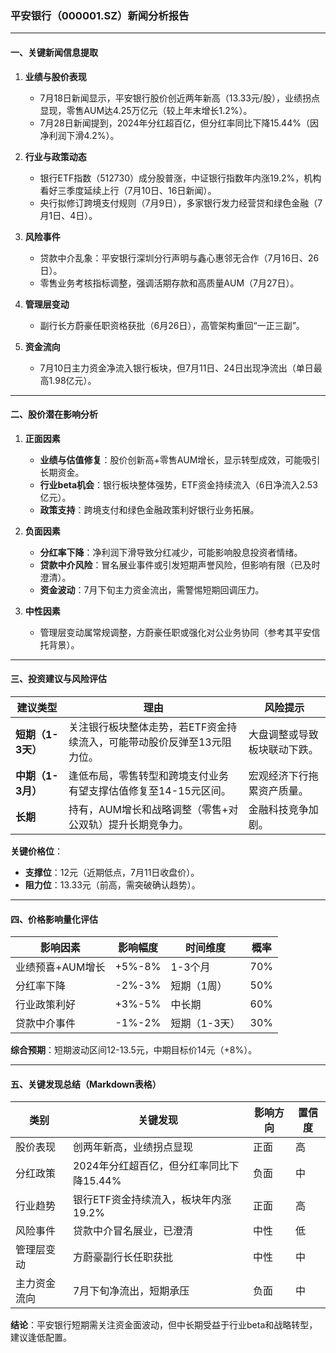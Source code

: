 ### 平安银行（000001.SZ）新闻分析报告

---

#### 一、关键新闻信息提取
1. **业绩与股价表现**  
   - 7月18日新闻显示，平安银行股价创近两年新高（13.33元/股），业绩拐点显现，零售AUM达4.25万亿元（较上年末增长1.2%）。  
   - 7月28日新闻提到，2024年分红超百亿，但分红率同比下降15.44%（因净利润下滑4.2%）。

2. **行业与政策动态**  
   - 银行ETF指数（512730）成分股普涨，中证银行指数年内涨19.2%，机构看好三季度延续上行（7月10日、16日新闻）。  
   - 央行拟修订跨境支付规则（7月9日），多家银行发力经营贷和绿色金融（7月1日、4日）。

3. **风险事件**  
   - 贷款中介乱象：平安银行深圳分行声明与鑫心惠邻无合作（7月16日、26日）。  
   - 零售业务考核指标调整，强调活期存款和高质量AUM（7月27日）。

4. **管理层变动**  
   - 副行长方蔚豪任职资格获批（6月26日），高管架构重回“一正三副”。

5. **资金流向**  
   - 7月10日主力资金净流入银行板块，但7月11日、24日出现净流出（单日最高1.98亿元）。

---

#### 二、股价潜在影响分析
1. **正面因素**  
   - **业绩与估值修复**：股价创新高+零售AUM增长，显示转型成效，可能吸引长期资金。  
   - **行业beta机会**：银行板块整体强势，ETF资金持续流入（6日净流入2.53亿元）。  
   - **政策支持**：跨境支付和绿色金融政策利好银行业务拓展。

2. **负面因素**  
   - **分红率下降**：净利润下滑导致分红减少，可能影响股息投资者情绪。  
   - **贷款中介风险**：冒名展业事件或引发短期声誉风险，但影响有限（已及时澄清）。  
   - **资金波动**：7月下旬主力资金流出，需警惕短期回调压力。

3. **中性因素**  
   - 管理层变动属常规调整，方蔚豪任职或强化对公业务协同（参考其平安信托背景）。

---

#### 三、投资建议与风险评估
| **建议类型** | **理由** | **风险提示** |
|--------------|----------|--------------|
| **短期（1-3天）** | 关注银行板块整体走势，若ETF资金持续流入，可能带动股价反弹至13元阻力位。 | 大盘调整或导致板块联动下跌。 |
| **中期（1-3月）** | 逢低布局，零售转型和跨境支付业务有望支撑估值修复至14-15元区间。 | 宏观经济下行拖累资产质量。 |
| **长期** | 持有，AUM增长和战略调整（零售+对公双轨）提升长期竞争力。 | 金融科技竞争加剧。 |

**关键价格位**：  
- **支撑位**：12元（近期低点，7月11日收盘价）。  
- **阻力位**：13.33元（前高，需突破确认趋势）。

---

#### 四、价格影响量化评估
| **影响因素**       | **影响幅度** | **时间维度** | **概率** |
|--------------------|--------------|--------------|----------|
| 业绩预喜+AUM增长   | +5%-8%       | 1-3个月      | 70%      |
| 分红率下降         | -2%-3%       | 短期（1周）  | 50%      |
| 行业政策利好       | +3%-5%       | 中长期       | 60%      |
| 贷款中介事件       | -1%-2%       | 短期（1-3天）| 30%      |

**综合预期**：短期波动区间12-13.5元，中期目标价14元（+8%）。

---

#### 五、关键发现总结（Markdown表格）
| **类别**         | **关键发现**                              | **影响方向** | **置信度** |
|------------------|------------------------------------------|--------------|------------|
| 股价表现         | 创两年新高，业绩拐点显现                 | 正面         | 高         |
| 分红政策         | 2024年分红超百亿，但分红率同比下降15.44% | 负面         | 中         |
| 行业趋势         | 银行ETF资金持续流入，板块年内涨19.2%     | 正面         | 高         |
| 风险事件         | 贷款中介冒名展业，已澄清                 | 中性         | 低         |
| 管理层变动       | 方蔚豪副行长任职获批                     | 中性         | 中         |
| 主力资金流向     | 7月下旬净流出，短期承压                  | 负面         | 中         |

**结论**：平安银行短期需关注资金面波动，但中长期受益于行业beta和战略转型，建议逢低配置。